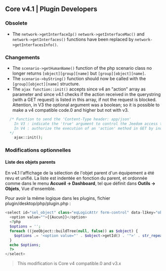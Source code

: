 ## Core v4.1 | Plugin Developers

### Obsolete

- The `network->getInterfaceIp()` `network->getInterfaceMac()` and `network->getInterfaces()` functions have been replaced by `network->getInterfacesInfo()`.

### Changements

- The `scenario->getHumanName()` function of the php scenario class no longer returns `[object][group][name]` but `[group][object][name]`.
- The `scenario->byString()` function should now be called with the `[group][object][name]` structure.
- The `ajax function::init()` accepts since v4 an "action" array as parameter and since v4.1 checks if the action received in the querystring (with a GET request) is listed in this array, if not the request is blocked.
Attention, in V3 the optional argument was a boolean; so it is possible to make a v4 compatible code.0 and higher but not with v3.
````php
  /* Function to send the 'Content-Type header: app/json'
    In V3 : indicate the 'true' argument to control the Jeedom access token
    In V4 : authorize the execution of an 'action' method in GET by indicating the name(s) of the action(s) in an array as argument
  */  
    ajax::init();
````

### Modifications optionnelles

#### Liste des objets parents

En v4.1 l'affichage de la sélection de l'objet parent d'un équipement a été revu et unifié. La liste est indentée en fonction du parent, et ordonnée comme dans le menu **Accueil  → Dashboard**, tel que définit dans **Outils → Objets**, Vue d'ensemble.

Pour avoir la même logique dans les plugins, fichier plugin/desktop/php/plugin.php :

````php
<select id="sel_object" class="eqLogicAttr form-control" data-l1key="object_id">
  <option value="">{{Aucun}}</option>
  <?php
  $options = '';
  foreach ((jeeObject::buildTree(null, false)) as $object) {
    $options .= '<option value="' . $object->getId() . '">' . str_repeat('&nbsp;&nbsp;', $object->getConfiguration('parentNumber')) . $object->getName() . '</option>';
  }
  echo $options;
  ?>
</select>
````

> This modification is Core v4 compatible.0 and v3.x

